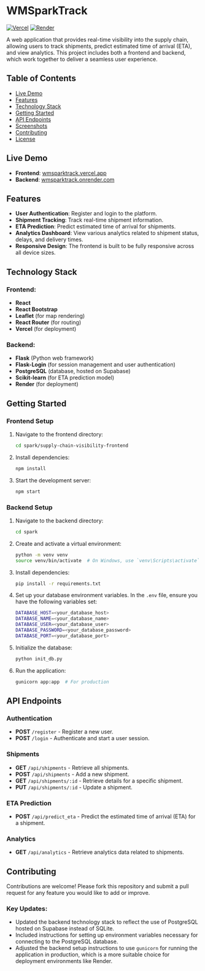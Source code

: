 # WMSparkTrack

[![Vercel](https://img.shields.io/badge/frontend-Vercel-brightgreen)](https://train-seat-booking-murex.vercel.app/)
[![Render](https://img.shields.io/badge/backend-Render-blue)](https://wmsparktrack.onrender.com/)

A web application that provides real-time visibility into the supply chain, allowing users to track shipments, predict estimated time of arrival (ETA), and view analytics. This project includes both a frontend and backend, which work together to deliver a seamless user experience.

## Table of Contents

- [Live Demo](#live-demo)
- [Features](#features)
- [Technology Stack](#technology-stack)
- [Getting Started](#getting-started)
- [API Endpoints](#api-endpoints)
- [Screenshots](#screenshots)
- [Contributing](#contributing)
- [License](#license)

## Live Demo

- **Frontend**: [wmsparktrack.vercel.app](https://wmsparktrack.vercel.app/)
- **Backend**: [wmsparktrack.onrender.com](https://wmsparktrack.onrender.com/)

## Features

- **User Authentication**: Register and login to the platform.
- **Shipment Tracking**: Track real-time shipment information.
- **ETA Prediction**: Predict estimated time of arrival for shipments.
- **Analytics Dashboard**: View various analytics related to shipment status, delays, and delivery times.
- **Responsive Design**: The frontend is built to be fully responsive across all device sizes.

## Technology Stack

### Frontend:
- **React**
- **React Bootstrap**
- **Leaflet** (for map rendering)
- **React Router** (for routing)
- **Vercel** (for deployment)

### Backend:
- **Flask** (Python web framework)
- **Flask-Login** (for session management and user authentication)
- **PostgreSQL** (database, hosted on Supabase)
- **Scikit-learn** (for ETA prediction model)
- **Render** (for deployment)

## Getting Started

### Frontend Setup

1. Navigate to the frontend directory:
   ```bash
   cd spark/supply-chain-visibility-frontend
   ```

2. Install dependencies:
   ```bash
   npm install
   ```

3. Start the development server:
   ```bash
   npm start
   ```

### Backend Setup

1. Navigate to the backend directory:
   ```bash
   cd spark
   ```

2. Create and activate a virtual environment:
   ```bash
   python -m venv venv
   source venv/bin/activate  # On Windows, use `venv\Scripts\activate`
   ```

3. Install dependencies:
   ```bash
   pip install -r requirements.txt
   ```

4. Set up your database environment variables. In the `.env` file, ensure you have the following variables set:
   ```bash
   DATABASE_HOST=<your_database_host>
   DATABASE_NAME=<your_database_name>
   DATABASE_USER=<your_database_user>
   DATABASE_PASSWORD=<your_database_password>
   DATABASE_PORT=<your_database_port>
   ```

5. Initialize the database:
   ```bash
   python init_db.py
   ```

6. Run the application:
   ```bash
   gunicorn app:app  # For production
   ```

## API Endpoints

### Authentication

- **POST** `/register` - Register a new user.
- **POST** `/login` - Authenticate and start a user session.

### Shipments

- **GET** `/api/shipments` - Retrieve all shipments.
- **POST** `/api/shipments` - Add a new shipment.
- **GET** `/api/shipments/:id` - Retrieve details for a specific shipment.
- **PUT** `/api/shipments/:id` - Update a shipment.

### ETA Prediction

- **POST** `/api/predict_eta` - Predict the estimated time of arrival (ETA) for a shipment.

### Analytics

- **GET** `/api/analytics` - Retrieve analytics data related to shipments.

## Contributing

Contributions are welcome! Please fork this repository and submit a pull request for any feature you would like to add or improve.

### Key Updates:

- Updated the backend technology stack to reflect the use of PostgreSQL hosted on Supabase instead of SQLite.
- Included instructions for setting up environment variables necessary for connecting to the PostgreSQL database.
- Adjusted the backend setup instructions to use `gunicorn` for running the application in production, which is a more suitable choice for deployment environments like Render.
